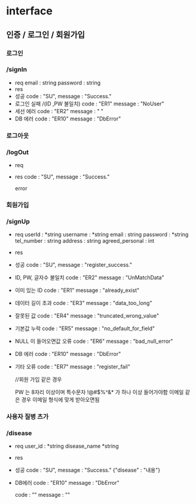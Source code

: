 
# interface 

## 인증 / 로그인 / 회원가입

### 로그인
### /signIn
  - req
    email : string
    password : string
  - res
  - 성공
    code : "SU",
    message : "Success."
  - 로그인 실패 /(ID ,PW 불일치)
    code : "ER1"
    message : "NoUser"
  - 세선 에러
    code : "ER2"
    message : " "
  -  DB 에러
    code : "ER10"
    message : "DbError"

### 로그아웃
### /logOut
  - req

  - res
    code : "SU",
    message : "Success."
  
    error


### 회원가입
### /signUp
- req
  userId : *string
  username : *string
  email : string
  password : *string
  tel_number : string
  address : string
  agreed_personal : int
- res
- 성공
  code : "SU",
  message : "register_success."
- ID, PW, 글자수 불일치
  code : "ER2"
  message : "UnMatchData"
- 이미 있는 ID
  code : "ER1"
  message : "already_exist"
- 데이터 길이 초과
  code : "ER3"
  message : "data_too_long"
- 잘못된 값
  code : "ER4"
  message : "truncated_wrong_value"
- 기본값 누락
  code : "ER5"
  message : "no_default_for_field"
- NULL 이 들어오면값 오류
  code : "ER6"
  message : "bad_null_error"
- DB 에러
  code : "ER10"
  message : "DbError"
- 기타 오류
  code : "ER7"
  message : "register_fail"

  //회원 가입 같은 경우 

  PW 는 8자리 이상이며 특수문자 !@#$%^&* 가 하나 이상 들어가야함
  이메일 같은 경우 이메일 형식에 맞게 받아오면됨



### 사용자 질병 츠가
### /disease
- req
  user_id : *string
  disease_name *string
- res
- 성공
  code : "SU",
  message : "Success."
  {"disease" : "내용"}
- DB에러
  code : "ER10"
  message : "DbError"







    code : ""
    message : ""